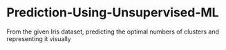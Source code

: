 # Prediction-Using-Unsupervised-ML
From the given Iris dataset, predicting the optimal numbers of clusters and representing it visually

